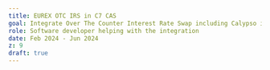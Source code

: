 ```yaml
---
title: EUREX OTC IRS in C7 CAS
goal: Integrate Over The Counter Interest Rate Swap including Calypso interface into C7 CAS
role: Software developer helping with the integration
date: Feb 2024 - Jun 2024
z: 9
draft: true
---
```




